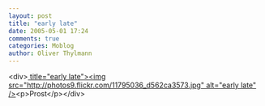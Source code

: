```yaml
---
layout: post
title: "early late"
date: 2005-05-01 17:24
comments: true
categories: Moblog
author: Oliver Thylmann
---
```



&lt;div&gt;[ title=&quot;early late&quot;&gt;&lt;img src=&quot;http://photos9.flickr.com/11795036_d562ca3573.jpg&quot; alt=&quot;early late&quot; /&gt;](http://www.flickr.com/photos/oliver/11795036/)&lt;p&gt;Prost&lt;/p&gt;&lt;/div&gt;


